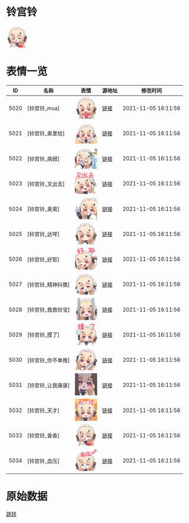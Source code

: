 # 铃宫铃

<img src="./cover.png" height="60" alt="cover" />

# 表情一览

|ID|名称|表情|源地址|修改时间|
|----|----|----|----|----|
|5020|[铃宫铃_mua]|<img src="./pic/005020_%5B铃宫铃_mua%5D.png" height="60" alt="mua"/>|[链接](http://i0.hdslb.com/bfs/emote/4828d1c3c0205bb5cbc5baed052e44b579da10e8.png)|2021-11-05 16:11:56|
|5021|[铃宫铃_奥里给]|<img src="./pic/005021_%5B铃宫铃_奥里给%5D.png" height="60" alt="奥里给"/>|[链接](http://i0.hdslb.com/bfs/emote/58de27a75d49f3fd1799b450ac9e11773df77826.png)|2021-11-05 16:11:56|
|5022|[铃宫铃_病弱]|<img src="./pic/005022_%5B铃宫铃_病弱%5D.png" height="60" alt="病弱"/>|[链接](http://i0.hdslb.com/bfs/emote/cb55a833129ab4b8b8c0479c8541fbcd3cf9dac0.png)|2021-11-05 16:11:56|
|5023|[铃宫铃_叉出去]|<img src="./pic/005023_%5B铃宫铃_叉出去%5D.png" height="60" alt="叉出去"/>|[链接](http://i0.hdslb.com/bfs/emote/a2a3b62b5b2caf6435557f5bda1caae23b84b0c3.png)|2021-11-05 16:11:56|
|5024|[铃宫铃_臭臭]|<img src="./pic/005024_%5B铃宫铃_臭臭%5D.png" height="60" alt="臭臭"/>|[链接](http://i0.hdslb.com/bfs/emote/a8eac70d4640e6e9663cb971c094cdab60f5c8de.png)|2021-11-05 16:11:56|
|5025|[铃宫铃_达咩]|<img src="./pic/005025_%5B铃宫铃_达咩%5D.png" height="60" alt="达咩"/>|[链接](http://i0.hdslb.com/bfs/emote/89298ca01aadd531e91f53cb206caef392be47f8.png)|2021-11-05 16:11:56|
|5026|[铃宫铃_好耶]|<img src="./pic/005026_%5B铃宫铃_好耶%5D.png" height="60" alt="好耶"/>|[链接](http://i0.hdslb.com/bfs/emote/8a60a213cff2ddcc3770beef118fbfaecd5b853b.png)|2021-11-05 16:11:56|
|5027|[铃宫铃_精神抖擞]|<img src="./pic/005027_%5B铃宫铃_精神抖擞%5D.png" height="60" alt="精神抖擞"/>|[链接](http://i0.hdslb.com/bfs/emote/98df1e250078a999a64927ce3606c4ca921de8d8.png)|2021-11-05 16:11:56|
|5028|[铃宫铃_救救铃宝]|<img src="./pic/005028_%5B铃宫铃_救救铃宝%5D.png" height="60" alt="救救铃宝"/>|[链接](http://i0.hdslb.com/bfs/emote/ca1533058acefa647e9250616580da5ffead80ce.png)|2021-11-05 16:11:56|
|5029|[铃宫铃_摸了]|<img src="./pic/005029_%5B铃宫铃_摸了%5D.png" height="60" alt="摸了"/>|[链接](http://i0.hdslb.com/bfs/emote/73dccf885be242ad2093a1a5876d145c06dee91a.png)|2021-11-05 16:11:56|
|5030|[铃宫铃_你不单推]|<img src="./pic/005030_%5B铃宫铃_你不单推%5D.png" height="60" alt="你不单推"/>|[链接](http://i0.hdslb.com/bfs/emote/55e1b737325edf9dee604ad0b939684d38e4d1ed.png)|2021-11-05 16:11:56|
|5031|[铃宫铃_让我康康]|<img src="./pic/005031_%5B铃宫铃_让我康康%5D.png" height="60" alt="让我康康"/>|[链接](http://i0.hdslb.com/bfs/emote/3d1ebf3f00dc0bf8fd7967aee6bbb27b5a5e7d90.png)|2021-11-05 16:11:56|
|5032|[铃宫铃_天才]|<img src="./pic/005032_%5B铃宫铃_天才%5D.png" height="60" alt="天才"/>|[链接](http://i0.hdslb.com/bfs/emote/0f309f2e9b8785dbb65e97722a927899b9f6569c.png)|2021-11-05 16:11:56|
|5033|[铃宫铃_香香]|<img src="./pic/005033_%5B铃宫铃_香香%5D.png" height="60" alt="香香"/>|[链接](http://i0.hdslb.com/bfs/emote/4deb3a243e2d1dfe77edea5917f387ecad930f92.png)|2021-11-05 16:11:56|
|5034|[铃宫铃_血压]|<img src="./pic/005034_%5B铃宫铃_血压%5D.png" height="60" alt="血压"/>|[链接](http://i0.hdslb.com/bfs/emote/4b603b1de00e636fcebd3ca5aef3eb811ce48ebb.png)|2021-11-05 16:11:56|

# 原始数据

[跳转](./raw.json)

